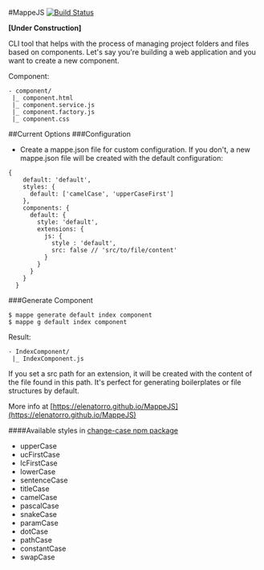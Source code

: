 #MappeJS [![Build Status](https://travis-ci.org/elenatorro/MappeJS.svg?branch=master)](https://travis-ci.org/elenatorro/MappeJS)

**[Under Construction]**

CLI tool that helps with the process of managing project folders and files based on components. Let's say you're building a web application and you want to create a new component.

Component:

```
- component/
 |_ component.html
 |_ component.service.js
 |_ component.factory.js
 |_ component.css
```

##Current Options
###Configuration
* Create a mappe.json file for custom configuration. If you don't, a new mappe.json file will be created with the default configuration:

```
{
    default: 'default',
    styles: {
      default: ['camelCase', 'upperCaseFirst']
    },
    components: {
      default: {
        style: 'default',
        extensions: {
          js: {
            style : 'default',
            src: false // 'src/to/file/content'
          }
        }
      }
    }
  }
```

###Generate Component
```
$ mappe generate default index component
$ mappe g default index component
```

Result:

```
- IndexComponent/
 |_ IndexComponent.js
```

If you set a src path for an extension, it will be created with the content of the file found in this path. It's perfect for generating boilerplates or file structures by default.

More info at [https://elenatorro.github.io/MappeJS](https://elenatorro.github.io/MappeJS)

####Available styles in [change-case npm package](https://www.npmjs.com/package/change-case)

* upperCase
* ucFirstCase
* lcFirstCase
* lowerCase
* sentenceCase
* titleCase
* camelCase
* pascalCase
* snakeCase
* paramCase
* dotCase
* pathCase
* constantCase
* swapCase

